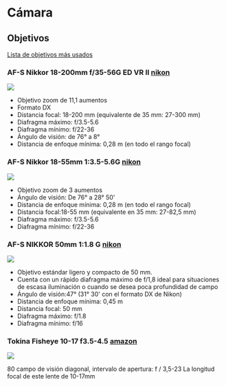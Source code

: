 # Cámara

## Objetivos

[Lista de objetivos más usados](https://nikond3500blog.com/best-lenses/)

### AF-S Nikkor 18-200mm f/35-56G ED VR II [nikon](https://www.nikon.es/es_ES/product/nikkor-lenses/auto-focus-lenses/dx/zoom/af-s-dx-nikkor-18-200mm-f-3-5-5-6g-ed-vr-ii)

![](https://cdn.nikoneurope.com/tmp/EU/2419865273/3760176746/2327365364/27184057/1391280926/2780083465/1053240650/3915156789/2964121563/162809814/3244194684.png)


* Objetivo zoom de 11,1 aumentos
* Formato DX 
* Distancia focal:  18-200 mm (equivalente de 35 mm: 27-300 mm)
* Diafragma máximo: f/3.5-5.6
* Diafragma mínimo: f/22-36
* Ángulo de visión: de 76° a 8°
* Distancia de enfoque mínima: 0,28 m (en todo el rango focal)


### AF-S Nikkor 18-55mm 1:3.5-5.6G [nikon](https://www.nikon.es/es_ES/product/discontinued/nikkor-lenses/2018/af-s-dx-nikkor-18-55mm-f-3-5-5-6g-vr)

![](https://www.nikon.es/tmp/AT/2419865273/3760176746/2327365364/27184057/1391280926/2780083465/1053240650/3915156789/2964121563/162809814/1422763688.png)

* Objetivo zoom de 3 aumentos
* Ángulo de visión: De 76° a 28° 50'
* Distancia de enfoque mínima:  0,28 m (en todo el rango focal)
* Distancia focal:18-55 mm (equivalente en 35 mm: 27-82,5 mm)
* Diafragma máximo: f/3.5-5.6
* Diafragma mínimo: f/22-36

### AF-S NIKKOR 50mm 1:1.8 G [nikon](https://www.nikon.es/es_ES/product/nikkor-lenses/auto-focus-lenses/fx/single-focal-length/af-s-nikkor-50mm-f-1-8g)

![](https://www.nikon.es/tmp/AT/2419865273/3760176746/2327365364/27184057/1391280926/2780083465/1053240650/3915156789/2964121563/162809814/2542241995.png)

* Objetivo estándar ligero y compacto de 50 mm. 
* Cuenta con un rápido diafragma máximo de f/1,8 ideal para situaciones de escasa iluminación o cuando se desea poca profundidad de campo
* Ángulo de visión:47° (31° 30' con el formato DX de Nikon)
* Distancia de enfoque mínima: 0,45 m
* Distancia focal: 50 mm
* Diafragma máximo: f/1.8
* Diafragma mínimo: f/16

### Tokina Fisheye 10-17 f3.5-4.5 [amazon](https://www.amazon.es/Tokina-10-17-3-5-4-5-Objetivo-Di%C3%A1metro/dp/B009WDLL22)

![](https://radojuva.com/wp-content/uploads/2016/11/tokina-107-10-17mm-dx-at-x-if-lens-test-9.jpg)

80 campo de visión diagonal, intervalo de apertura: f / 3,5-23
La longitud focal de este lente de 10-17mm 